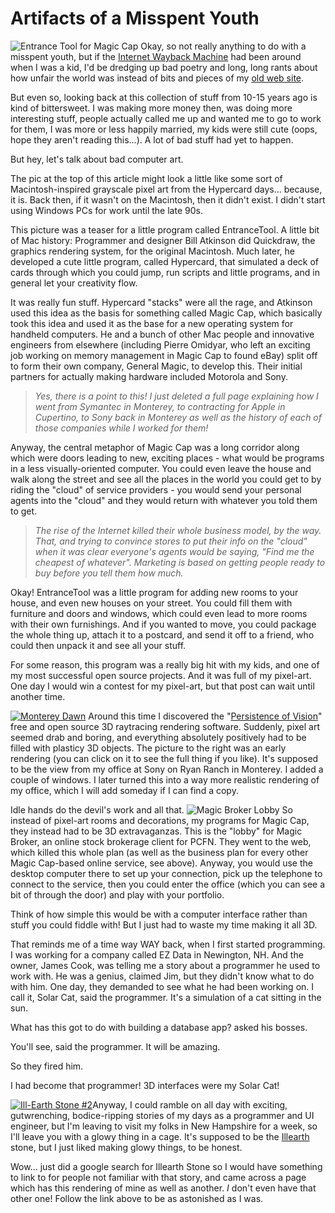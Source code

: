 # Artifacts of a Misspent Youth

![Entrance Tool for Magic Cap](http://westkarana.com/wp-content/uploads/2006/08/EntranceToolPict.gif) Okay, so not really anything to do with a misspent youth, but if the [Internet Wayback Machine](http://www.archive.org/index.php "Internet Archives") had been around when I was a kid, I'd be dredging up bad poetry and long, long rants about how unfair the world was instead of bits and pieces of my [old web site](http://web.archive.org/web/20021129103855/http://www.darfstellar.com/ "Darfstellar, my old web site").

But even so, looking back at this collection of stuff from 10-15 years ago is kind of bittersweet. I was making more money then, was doing more interesting stuff, people actually called me up and wanted me to go to work for them, I was more or less happily married, my kids were still cute (oops, hope they aren't reading this...). A lot of bad stuff had yet to happen.

But hey, let's talk about bad computer art.

The pic at the top of this article might look a little like some sort of Macintosh-inspired grayscale pixel art from the Hypercard days... because, it is. Back then, if it wasn't on the Macintosh, then it didn't exist. I didn't start using Windows PCs for work until the late 90s.

This picture was a teaser for a little program called EntranceTool. A little bit of Mac history: Programmer and designer Bill Atkinson did Quickdraw, the graphics rendering system, for the original Macintosh. Much later, he developed a cute little program, called Hypercard, that simulated a deck of cards through which you could jump, run scripts and little programs, and in general let your creativity flow.

It was really fun stuff. Hypercard "stacks" were all the rage, and Atkinson used this idea as the basis for something called Magic Cap, which basically took this idea and used it as the base for a new operating system for handheld computers. He and a bunch of other Mac people and innovative engineers from elsewhere (including Pierre Omidyar, who left an exciting job working on memory management in Magic Cap to found eBay) split off to form their own company, General Magic, to develop this. Their initial partners for actually making hardware included Motorola and Sony.

> *Yes, there is a point to this! I just deleted a full page explaining how I went from Symantec in Monterey, to contracting for Apple in Cupertino, to Sony back in Monterey as well as the history of each of those companies while I worked for them!*


Anyway, the central metaphor of Magic Cap was a long corridor along which were doors leading to new, exciting places - what would be programs in a less visually-oriented computer. You could even leave the house and walk along the street and see all the places in the world you could get to by riding the "cloud" of service providers - you would send your personal agents into the "cloud" and they would return with whatever you told them to get.

> *The rise of the Internet killed their whole business model, by the way. That, and trying to convince stores to put their info on the "cloud" when it was clear everyone's agents would be saying, "Find me the cheapest of whatever". Marketing is based on getting people ready to buy before you tell them how much.*


Okay! EntranceTool was a little program for adding new rooms to your house, and even new houses on your street. You could fill them with furniture and doors and windows, which could even lead to more rooms with their own furnishings. And if you wanted to move, you could package the whole thing up, attach it to a postcard, and send it off to a friend, who could then unpack it and see all your stuff.

For some reason, this program was a really big hit with my kids, and one of my most successful open source projects. And it was full of my pixel-art. One day I would win a contest for my pixel-art, but that post can wait until another time.

[![Monterey Dawn](http://westkarana.com/wp-content/uploads/2006/08/dawnfull.thumbnail.jpg)](http://westkarana.com/wp-content/uploads/2006/08/dawnfull.jpg "Monterey Dawn") Around this time I discovered the "[Persistence of Vision](http://povray.org "Persistence of Vision ray tracer")" free and open source 3D raytracing rendering software. Suddenly, pixel art seemed drab and boring, and everything absolutely positively had to be filled with plasticy 3D objects. The picture to the right was an early rendering (you can click on it to see the full thing if you like). It's supposed to be the view from my office at Sony on Ryan Ranch in Monterey. I added a couple of windows. I later turned this into a way more realistic rendering of my office, which I will add someday if I can find a copy.

Idle hands do the devil's work and all that.
![Magic Broker Lobby](http://westkarana.com/wp-content/uploads/2006/08/lbbyfull.jpg)
So instead of pixel-art rooms and decorations, my programs for Magic Cap, they instead had to be 3D extravaganzas. This is the "lobby" for Magic Broker, an online stock brokerage client for PCFN. They went to the web, which killed this whole plan (as well as the business plan for every other Magic Cap-based online service, see above). Anyway, you would use the desktop computer there to set up your connection, pick up the telephone to connect to the service, then you could enter the office (which you can see a bit of through the door) and play with your portfolio.

Think of how simple this would be with a computer interface rather than stuff you could fiddle with! But I just had to waste my time making it all 3D.

That reminds me of a time way WAY back, when I first started programming. I was working for a company called EZ Data in Newington, NH. And the owner, James Cook, was telling me a story about a programmer he used to work with. He was a genius, claimed Jim, but they didn't know what to do with him. One day, they demanded to see what he had been working on. I call it, Solar Cat, said the programmer. It's a simulation of a cat sitting in the sun.

What has this got to do with building a database app? asked his bosses.

You'll see, said the programmer. It will be amazing.

So they fired him.

I had become that programmer! 3D interfaces were my Solar Cat!

[![Ill-Earth Stone #2](http://westkarana.com/wp-content/uploads/2006/08/trapston.thumbnail.jpg)](http://westkarana.com/wp-content/uploads/2006/08/trapston.jpg "Ill-Earth Stone #2")Anyway, I could ramble on all day with exciting, gutwrenching, bodice-ripping stories of my days as a programmer and UI engineer, but I'm leaving to visit my folks in New Hampshire for a week, so I'll leave you with a glowy thing in a cage. It's supposed to be the [Illearth](http://dspace.dial.pipex.com/town/estate/xbo61/srd/srd.htm "The Illearth Stone") stone, but I just liked making glowy things, to be honest.

Wow... just did a google search for Illearth Stone so I would have something to link to for people not familiar with that story, and came across a page which has this rendering of mine as well as another. *I* don't even have that other one! Follow the link above to be as astonished as I was.

